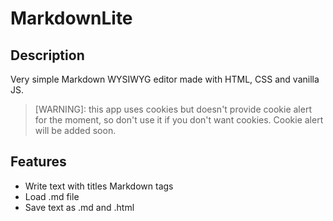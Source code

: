 # MarkdownLite

## Description
Very simple Markdown WYSIWYG editor made with HTML, CSS and vanilla JS.

> [WARNING]: this app uses cookies but doesn't provide cookie alert for the moment, so don't use it if you don't want cookies.
> Cookie alert will be added soon.

## Features

- Write text with titles Markdown tags
- Load .md file
- Save text as .md and .html
